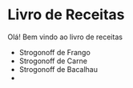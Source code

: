 # Livro de Receitas

Olá! Bem vindo ao livro de receitas

 - Strogonoff de Frango
 - Strogonoff de Carne
 - Strogonoff de Bacalhau
 - 

